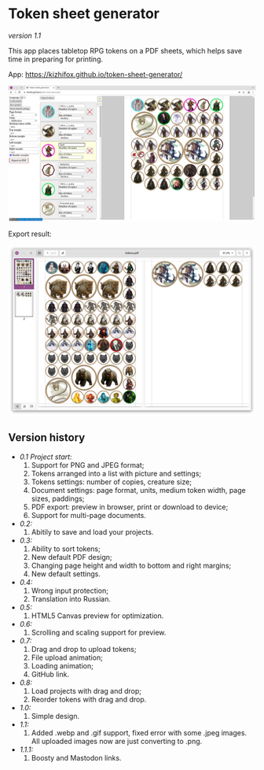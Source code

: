 # Token sheet generator

*version 1.1*

This app places tabletop RPG tokens on a PDF sheets, which helps save time in preparing for printing.

App: https://kizhifox.github.io/token-sheet-generator/

![Screenshot of the program](screenshotv1_0.png)

Export result:

![Screenshot of the program](screenshotPDF.png)

## Version history

* *0.1 Project start:*
  1. Support for PNG and JPEG format;
  2. Tokens arranged into a list with picture and settings;
  3. Tokens settings: number of copies, creature size;
  4. Document settings: page format, units, medium token width, page sizes, paddings;
  5. PDF export: preview in browser, print or download to device;
  6. Support for multi-page documents.
* *0.2:*
  1. Abitily to save and load your projects.
* *0.3:*
  1. Ability to sort tokens;
  2. New default PDF design;
  3. Changing page height and width to bottom and right margins;
  4. New default settings.
* *0.4:*
  1. Wrong input protection;
  2. Translation into Russian.
* *0.5:*
  1. HTML5 Canvas preview for optimization.
* *0.6:*
  1. Scrolling and scaling support for preview.
* *0.7:*
  1. Drag and drop to upload tokens;
  2. File upload animation;
  3. Loading animation;
  4. GitHub link.
* *0.8:*
  1. Load projects with drag and drop;
  2. Reorder tokens with drag and drop.
* *1.0:*
  1. Simple design.
* *1.1:*
  1. Added .webp and .gif support, fixed error with some .jpeg images. All uploaded images now are just converting to .png.
* *1.1.1:*
  1. Boosty and Mastodon links.


